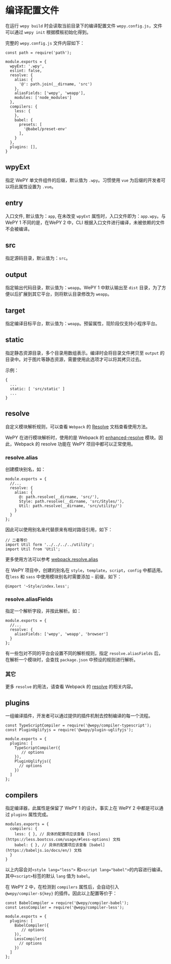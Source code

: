 # 编译配置文件

在运行 `wepy build` 时会读取当前目录下的编译配置文件 `wepy.config.js`，文件可以通过 `wepy init` 根据模板初始化得到。


完整的 `wepy.config.js` 文件内容如下：

```
const path = require('path');

module.exports = {
  wpyExt: '.wpy',
  eslint: false,
  resolve: {
    alias: {
      '@': path.join(__dirname, 'src')
    },
    aliasFields: ['wepy', 'weapp'],
    modules: ['node_modules']
  },
  compilers: {
    less: {
    },
    babel: {
      presets: [
        '@babel/preset-env'
      ],
    }
  },
  plugins: [],
}
```

## wpyExt

指定 WePY 单文件组件的后缀，默认值为 `.wpy`。习惯使用 `vue` 为后缀的开发者可以将此属性设置为 `.vue`。

## entry

入口文件, 默认值为：`app`, 在未改变 `wpyExt` 属性时，入口文件即为：`app.wpy`。与 WePY 1 不同的是，在WePY 2 中，CLI 根据入口文件进行编译，未被依赖的文件不会被编译。

## src

指定源码目录，默认值为：`src`。

## output

指定输出代码目录，默认值为：`weapp`。WePY 1 中默认输出至 `dist` 目录，为了方便以后扩展到其它平台，则将默认目录修改为 `weapp`。

## target

指定编译目标平台，默认值为：`weapp`。预留属性，现阶段仅支持小程序平台。

## static

指定静态资源目录，多个目录用数组表示。编译时会将目录文件拷贝至 `output` 的目录中。对于图片等静态资源，需要使用此选项才可以将其拷贝过去。 

示例：
```
{
  ...
  static: [ 'src/static' ]
  ...
}
```

## resolve 

自定义模块解析规则，可以查看 `Webpack` 的 [Resolve](https://webpack.js.org/configuration/resolve/#root) 文档查看使用方法。

WePY 在进行模块解析时，使用的是 Webpack 的 [enhanced-resolve](https://github.com/webpack/enhanced-resolve) 模块。因此，Webpack 的 resolve 功能在 WePY 项目中都可以正常使用。

### resolve.alias

创建模块别名，如：
```
module.exports = {
  //...
  resolve: {
    alias: {
      @: path.resolve(__dirname, 'src/'),
      Style: path.resolve(__dirname, 'src/Styles/'),
      Util: path.resolve(__dirname, 'src/utility/')
    }
  }
};
```
因此可以使用别名来代替原来有相对路径引用，如下：
```
// 二者等价
import Util form '../../../../utility';
import Util from 'Util';
```

更多使用方法可以参考 [webpack.resolve.alias](https://webpack.js.org/configuration/resolve/#resolvealias)

在 WePY 项目中，创建的别名在 `style`，`template`，`script`，`config` 中都适用。在`less` 和 `sass` 中使用模块别名时需要添加 `~` 前缀，如下：

```
@import '~Style/index.less';
```

### resolve.aliasFields

指定一个解析字段，并按此解析。如：
```
module.exports = {
  //...
  resolve: {
    aliasFields: ['wepy', 'weapp', 'browser']
  }
};
```
有一些包对不同的平台会设置不同的解析规则，指定 `resolve.aliasFields` 后，在解析一个模块时，会查找 `package.json` 中预设的规则进行解析。

### 其它

更多 `resolve` 的用法，请查看 Webpack 的 [resolve](https://webpack.js.org/configuration/resolve/) 的相关内容。


## plugins

一组编译插件，开发者可以通过提供的插件机制去控制编译的每一个流程。

```
const TypeScriptCompiler = require('@wepy/compiler-typescript');
const PluginUglifyjs = require('@wepy/plugin-uglifyjs');

module.exports = {
  plugins: [
    TypeScriptCompiler({
       // options
    }),
    PluginUglifyjs({
      // options
    })
  ]
};
```


## compilers

指定编译器，此属性是保留了 WePY 1 的设计。事实上在 WePY 2 中都是可以通过 `plugins` 属性完成。

```
modules.exports = {
  compilers: {
    less: { }, // 具体的配置项应该查看 [less](https://less.bootcss.com/usage/#less-options) 文档
    babel: { }, // 具体的配置项应该查看 [babel](https://babeljs.io/docs/en/) 文档
  }
}
```

以上内容会对`<style lang="less">` 和`<script lang="babel">`的内容进行编译。其中`<script>`标签的默认 `lang` 值为 `babel`。

在 WePY 2 中，在检测到 `compilers` 属性后，会自动引入 `@wepy/compiler-${key}` 的插件。因此以上配置等价于：
```
const BabelCompiler = require('@wepy/compiler-babel');
const LessCompiler = require('@wepy/compiler-less');

module.exports = {
  plugins: [
    BabelCompiler({
       // options
    }),
    LessCompiler({
      // options
    })
  ]
};
```
